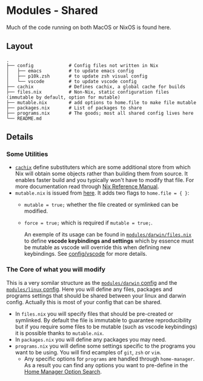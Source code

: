 # Modules - Shared

Much of the code running on both MacOS or NixOS is found here.

## Layout

```text
.
├── config             # Config files not written in Nix
│   ├── emacs          # to update emacs config
│   ├── p10k.zsh       # to update zsh visual config
│   └── vscode         # to update vscode config
├── cachix             # Defines cachix, a global cache for builds
├── files.nix          # Non-Nix, static configuration files (immutable by default, option for mutable)
├── mutable.nix        # add options to home.file to make file mutable
├── packages.nix       # List of packages to share
├── programs.nix       # The goods; most all shared config lives here
└── README.md

```

## Details

### Some Utilities

+ [`cachix`](cachix/default.nix) define substituters which are some additional store from which Nix will obtain some objects rather than building them from source. It enables faster build and you typically won't have to modify that file. For more documentation read through [Nix Reference Manual](https://nix.dev/manual/nix/2.17/command-ref/conf-file#conf-substituters).
+ `mutable.nix` is issued from [here](https://gist.github.com/piousdeer/b29c272eaeba398b864da6abf6cb5daa). It adds two flags to `home.file = { }`:
  + `mutable = true;` whether the file created or symlinked can be modified.
  + `force = true;` which is required if `mutable = true;`.

    An exemple of its usage can be found in [`modules/darwin/files.nix`](../darwin/files.nix#L18-L28) to define **vscode keybindings and settings** which by essence must be mutable as vscode will override this when defining new keybindings. See [config/vscode](config/vscode/README.md) for more details.

### The Core of what you will modify

This is a very somilar structure as the [`modules/darwin` config](../darwin/README.md) and the [`modules/linux` config](../linux/README.md). Here you will define any files, packages and programs settings that should be shared between your linux and darwin config. Actually this is most of your config that can be shared.

+ In `files.nix` you will specify files that should be pre-created or symlinked. By default the file is immutable to guarantee reproducibility but if you require some files to be mutable (such as vscode keybindings) it is possible thanks to `mutable.nix`.
+ In `packages.nix` you will define any packages you may need.
+ `programs.nix` you will define some settings specific to the programs you want to be using. You will find ecamples of  `git`, `zsh` or `vim`.
  + Any specific options for `programs` are handled through `home-manager`. As a result you can find any options you want to pre-define in the [Home Manager Option Search](https://home-manager-options.extranix.com/).
